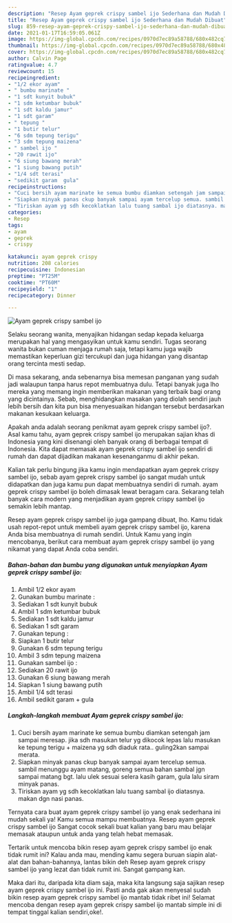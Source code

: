 ```yaml
---
description: "Resep Ayam geprek crispy sambel ijo Sederhana dan Mudah Dibuat"
title: "Resep Ayam geprek crispy sambel ijo Sederhana dan Mudah Dibuat"
slug: 859-resep-ayam-geprek-crispy-sambel-ijo-sederhana-dan-mudah-dibuat
date: 2021-01-17T16:59:05.061Z
image: https://img-global.cpcdn.com/recipes/0970d7ec89a58788/680x482cq70/ayam-geprek-crispy-sambel-ijo-foto-resep-utama.jpg
thumbnail: https://img-global.cpcdn.com/recipes/0970d7ec89a58788/680x482cq70/ayam-geprek-crispy-sambel-ijo-foto-resep-utama.jpg
cover: https://img-global.cpcdn.com/recipes/0970d7ec89a58788/680x482cq70/ayam-geprek-crispy-sambel-ijo-foto-resep-utama.jpg
author: Calvin Page
ratingvalue: 4.7
reviewcount: 15
recipeingredient:
- "1/2 ekor ayam"
- " bumbu marinate "
- "1 sdt kunyit bubuk"
- "1 sdm ketumbar bubuk"
- "1 sdt kaldu jamur"
- "1 sdt garam"
- " tepung "
- "1 butir telur"
- "6 sdm tepung terigu"
- "3 sdm tepung maizena"
- " sambel ijo "
- "20 rawit ijo"
- "6 siung bawang merah"
- "1 siung bawang putih"
- "1/4 sdt terasi"
- "sedikit garam  gula"
recipeinstructions:
- "Cuci bersih ayam marinate ke semua bumbu diamkan setengah jam sampai meresap. jika sdh masukan telur yg dikocok lepas lalu masukan ke tepung terigu + maizena yg sdh diaduk rata.. guling2kan sampai merata."
- "Siapkan minyak panas ckup banyak sampai ayam tercelup semua. sambil menunggu ayam matang, goreng semua bahan sambal jgn sampai matang bgt. lalu ulek sesuai selera kasih garam, gula lalu siram minyak panas."
- "Tiriskan ayam yg sdh kecoklatkan lalu tuang sambal ijo diatasnya. makan dgn nasi panas."
categories:
- Resep
tags:
- ayam
- geprek
- crispy

katakunci: ayam geprek crispy 
nutrition: 208 calories
recipecuisine: Indonesian
preptime: "PT25M"
cooktime: "PT60M"
recipeyield: "1"
recipecategory: Dinner

---
```



![Ayam geprek crispy sambel ijo](https://img-global.cpcdn.com/recipes/0970d7ec89a58788/680x482cq70/ayam-geprek-crispy-sambel-ijo-foto-resep-utama.jpg)

Selaku seorang wanita, menyajikan hidangan sedap kepada keluarga merupakan hal yang mengasyikan untuk kamu sendiri. Tugas seorang  wanita bukan cuman menjaga rumah saja, tetapi kamu juga wajib memastikan keperluan gizi tercukupi dan juga hidangan yang disantap orang tercinta mesti sedap.

Di masa  sekarang, anda sebenarnya bisa memesan panganan yang sudah jadi walaupun tanpa harus repot membuatnya dulu. Tetapi banyak juga lho mereka yang memang ingin memberikan makanan yang terbaik bagi orang yang dicintainya. Sebab, menghidangkan masakan yang diolah sendiri jauh lebih bersih dan kita pun bisa menyesuaikan hidangan tersebut berdasarkan makanan kesukaan keluarga. 



Apakah anda adalah seorang penikmat ayam geprek crispy sambel ijo?. Asal kamu tahu, ayam geprek crispy sambel ijo merupakan sajian khas di Indonesia yang kini disenangi oleh banyak orang di berbagai tempat di Indonesia. Kita dapat memasak ayam geprek crispy sambel ijo sendiri di rumah dan dapat dijadikan makanan kesenanganmu di akhir pekan.

Kalian tak perlu bingung jika kamu ingin mendapatkan ayam geprek crispy sambel ijo, sebab ayam geprek crispy sambel ijo sangat mudah untuk didapatkan dan juga kamu pun dapat membuatnya sendiri di rumah. ayam geprek crispy sambel ijo boleh dimasak lewat beragam cara. Sekarang telah banyak cara modern yang menjadikan ayam geprek crispy sambel ijo semakin lebih mantap.

Resep ayam geprek crispy sambel ijo juga gampang dibuat, lho. Kamu tidak usah repot-repot untuk membeli ayam geprek crispy sambel ijo, karena Anda bisa membuatnya di rumah sendiri. Untuk Kamu yang ingin mencobanya, berikut cara membuat ayam geprek crispy sambel ijo yang nikamat yang dapat Anda coba sendiri.

<!--inarticleads1-->

##### Bahan-bahan dan bumbu yang digunakan untuk menyiapkan Ayam geprek crispy sambel ijo:

1. Ambil 1/2 ekor ayam
1. Gunakan  bumbu marinate :
1. Sediakan 1 sdt kunyit bubuk
1. Ambil 1 sdm ketumbar bubuk
1. Sediakan 1 sdt kaldu jamur
1. Sediakan 1 sdt garam
1. Gunakan  tepung :
1. Siapkan 1 butir telur
1. Gunakan 6 sdm tepung terigu
1. Ambil 3 sdm tepung maizena
1. Gunakan  sambel ijo :
1. Sediakan 20 rawit ijo
1. Gunakan 6 siung bawang merah
1. Siapkan 1 siung bawang putih
1. Ambil 1/4 sdt terasi
1. Ambil sedikit garam + gula




<!--inarticleads2-->

##### Langkah-langkah membuat Ayam geprek crispy sambel ijo:

1. Cuci bersih ayam marinate ke semua bumbu diamkan setengah jam sampai meresap. jika sdh masukan telur yg dikocok lepas lalu masukan ke tepung terigu + maizena yg sdh diaduk rata.. guling2kan sampai merata.
1. Siapkan minyak panas ckup banyak sampai ayam tercelup semua. sambil menunggu ayam matang, goreng semua bahan sambal jgn sampai matang bgt. lalu ulek sesuai selera kasih garam, gula lalu siram minyak panas.
1. Tiriskan ayam yg sdh kecoklatkan lalu tuang sambal ijo diatasnya. makan dgn nasi panas.




Ternyata cara buat ayam geprek crispy sambel ijo yang enak sederhana ini mudah sekali ya! Kamu semua mampu membuatnya. Resep ayam geprek crispy sambel ijo Sangat cocok sekali buat kalian yang baru mau belajar memasak ataupun untuk anda yang telah hebat memasak.

Tertarik untuk mencoba bikin resep ayam geprek crispy sambel ijo enak tidak rumit ini? Kalau anda mau, mending kamu segera buruan siapin alat-alat dan bahan-bahannya, lantas bikin deh Resep ayam geprek crispy sambel ijo yang lezat dan tidak rumit ini. Sangat gampang kan. 

Maka dari itu, daripada kita diam saja, maka kita langsung saja sajikan resep ayam geprek crispy sambel ijo ini. Pasti anda gak akan menyesal sudah bikin resep ayam geprek crispy sambel ijo mantab tidak ribet ini! Selamat mencoba dengan resep ayam geprek crispy sambel ijo mantab simple ini di tempat tinggal kalian sendiri,oke!.

